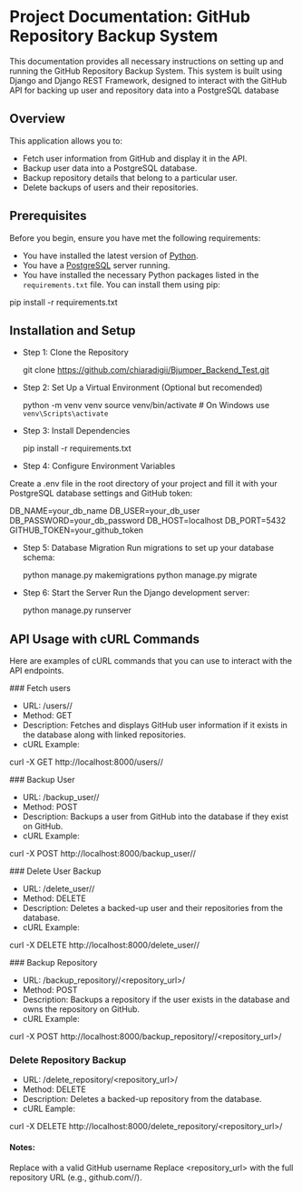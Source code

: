# Project Documentation: GitHub Repository Backup System

This documentation provides all necessary instructions on setting up and running the GitHub Repository Backup System. This system is built using Django and Django REST Framework, designed to interact with the GitHub API for backing up user and repository data into a PostgreSQL database

## Overview
This application allows you to:
   * Fetch user information from GitHub and display it in the API.
   * Backup user data into a PostgreSQL database.
   * Backup repository details that belong to a particular user.
   * Delete backups of users and their repositories.

## Prerequisites

Before you begin, ensure you have met the following requirements:

- You have installed the latest version of [Python](https://www.python.org/downloads/).
- You have a [PostgreSQL](https://www.postgresql.org/download/) server running.
- You have installed the necessary Python packages listed in the `requirements.txt` file. You can install them using pip:

pip install -r requirements.txt

## Installation and Setup

* Step 1: Clone the Repository

   git clone https://github.com/chiaradigii/Bjumper_Backend_Test.git

* Step 2: Set Up a Virtual Environment (Optional but recomended)

   python -m venv venv
   source venv/bin/activate  # On Windows use `venv\Scripts\activate`

* Step 3: Install Dependencies
  
  pip install -r requirements.txt

* Step 4: Configure Environment Variables

Create a .env file in the root directory of your project and fill it with your PostgreSQL database settings and GitHub token:

   DB_NAME=your_db_name
   DB_USER=your_db_user
   DB_PASSWORD=your_db_password
   DB_HOST=localhost
   DB_PORT=5432
   GITHUB_TOKEN=your_github_token

* Step 5: Database Migration
   Run migrations to set up your database schema:

   python manage.py makemigrations
   python manage.py migrate

* Step 6: Start the Server
  Run the Django development server:

  python manage.py runserver

## API Usage with cURL Commands
   Here are examples of cURL commands that you can use to interact with the API endpoints.

### Fetch users
* URL: /users/<username>/
* Method: GET
* Description: Fetches and displays GitHub user information if it exists in the database along with linked repositories.
* cURL Example:

curl -X GET http://localhost:8000/users/<username>/

### Backup User
* URL: /backup_user/<username>/
* Method: POST
* Description: Backups a user from GitHub into the database if they exist on GitHub.
* cURL Example:

curl -X POST http://localhost:8000/backup_user/<username>/

### Delete User Backup
* URL: /delete_user/<username>/
* Method: DELETE
* Description: Deletes a backed-up user and their repositories from the database.
* cURL Example:

curl -X DELETE http://localhost:8000/delete_user/<username>/

### Backup Repository

* URL: /backup_repository/<username>/<repository_url>/
* Method: POST
* Description: Backups a repository if the user exists in the database and owns the repository on GitHub.
* cURL Example:

curl -X POST http://localhost:8000/backup_repository/<username>/<repository_url>/

### Delete Repository Backup

* URL: /delete_repository/<repository_url>/
* Method: DELETE
* Description: Deletes a backed-up repository from the database.
* cURL Eample:

curl -X DELETE http://localhost:8000/delete_repository/<repository_url>/

#### Notes:

Replace <username> with a valid GitHub username
Replace <repository_url> with the full repository URL (e.g., github.com/<username>/<repository>).
